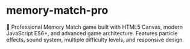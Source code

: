 # memory-match-pro
🧠 Professional Memory Match game built with HTML5 Canvas, modern JavaScript ES6+, and advanced game architecture. Features particle effects, sound system, multiple difficulty levels, and responsive design.
